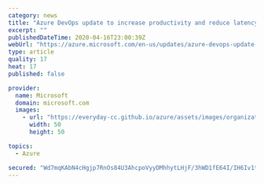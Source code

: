 ```yaml
---
category: news
title: "Azure DevOps update to increase productivity and reduce latency"
excerpt: ""
publishedDateTime: 2020-04-16T23:00:39Z
webUrl: "https://azure.microsoft.com/en-us/updates/azure-devops-update-to-increase-productivity-and-reduce-latency/"
type: article
quality: 17
heat: 17
published: false

provider:
  name: Microsoft
  domain: microsoft.com
  images:
    - url: "https://everyday-cc.github.io/azure/assets/images/organizations/microsoft.com-50x50.jpg"
      width: 50
      height: 50

topics:
  - Azure

secured: "Wd7mqKAbN4cHgjp7RnOs84U3AhcpoVyyDMhhytLHjF/3hWD1fE64I/IH6Iv1tzzPCfTEE2lIeQNpitRVutWyI1O9mHyQMxaDT13is4KR28c0Wlr0l9RGTheK01hP0TB3h1nPektNixnFxwL9AxrBca0SosUmMwWBLEjedR9DYAsz+wcC3pI7G7m2AmarayaAAtDkAkgUUf5jV7tvBMWgWVQLwrEpN7O1boY7DpcdRuXzr7kG8UX/K91ICnfHO9VFOEhJtuD8neTychU1b/Y5AUGZHCeoUK5aSGKITfjMC1PuMAMRO+zmROprKVFWEswTenGcml5z3A8MoEuGTNUj2w==;msur/Cdk3rqVmNmH4TI+5Q=="
---
```



